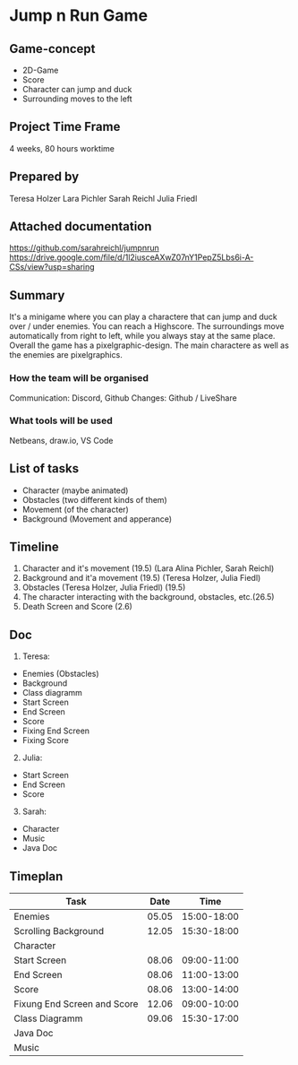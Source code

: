 # Jump n Run Game

## Game-concept

- 2D-Game
- Score
- Character can jump and duck
- Surrounding moves to the left

## Project Time Frame

4 weeks, 80 hours worktime

## Prepared by

Teresa Holzer
Lara Pichler
Sarah Reichl
Julia Friedl

## Attached documentation

https://github.com/sarahreichl/jumpnrun
https://drive.google.com/file/d/1l2iusceAXwZ07nY1PepZ5Lbs6i-A-CSs/view?usp=sharing

## Summary

It's a minigame where you can play a charactere that can jump and duck over / under enemies. You can reach a Highscore. The surroundings move automatically from right to left, while you always stay at the same place. Overall the game has a pixelgraphic-design. The main charactere as well as the enemies are pixelgraphics.

### How the team will be organised

Communication: Discord, Github
Changes: Github / LiveShare

### What tools will be used

Netbeans, draw.io, VS Code

## List of tasks

- Character (maybe animated)
- Obstacles (two different kinds of them)
- Movement (of the character)
- Background (Movement and apperance)

## Timeline

1. Character and it's movement (19.5) (Lara Alina Pichler, Sarah Reichl)
2. Background and it'a movement (19.5) (Teresa Holzer, Julia Fiedl)
3. Obstacles (Teresa Holzer, Julia Friedl) (19.5)
4. The character interacting with the background, obstacles, etc.(26.5)
5. Death Screen and Score (2.6)

## Doc

1. Teresa:

- Enemies (Obstacles)
- Background
- Class diagramm
- Start Screen
- End Screen
- Score
- Fixing End Screen
- Fixing Score

2. Julia:

- Start Screen
- End Screen
- Score

3. Sarah:

- Character
- Music
- Java Doc

## Timeplan

| Task                        | Date  | Time        |
| --------------------------- | ----- | ----------- |
| Enemies                     | 05.05 | 15:00-18:00 |
| Scrolling Background        | 12.05 | 15:30-18:00 |
| Character                   |       |             |
| Start Screen                | 08.06 | 09:00-11:00 |
| End Screen                  | 08.06 | 11:00-13:00 |
| Score                       | 08.06 | 13:00-14:00 |
| Fixung End Screen and Score | 12.06 | 09:00-10:00 |
| Class Diagramm              | 09.06 | 15:30-17:00 |
| Java Doc                    |       |             |
| Music                       |       |             |
